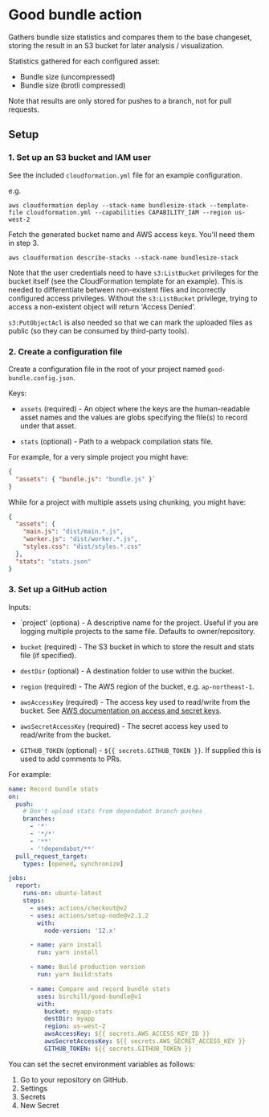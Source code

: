 # Good bundle action

Gathers bundle size statistics and compares them to the base changeset,
storing the result in an S3 bucket for later analysis / visualization.

Statistics gathered for each configured asset:

- Bundle size (uncompressed)
- Bundle size (brotli compressed)

Note that results are only stored for pushes to a branch, not for pull
requests.

## Setup

### 1. Set up an S3 bucket and IAM user

See the included `cloudformation.yml` file for an example configuration.

e.g.

```console
aws cloudformation deploy --stack-name bundlesize-stack --template-file cloudformation.yml --capabilities CAPABILITY_IAM --region us-west-2
```

Fetch the generated bucket name and AWS access keys. You'll need them in step 3.

```console
aws cloudformation describe-stacks --stack-name bundlesize-stack
```

Note that the user credentials need to have `s3:ListBucket` privileges for
the bucket itself (see the CloudFormation template for an example). This is
needed to differentiate between non-existent files and incorrectly configured
access privileges. Without the `s3:ListBucket` privilege, trying to access a
non-existent object will return 'Access Denied'.

`s3:PutObjectAcl` is also needed so that we can mark the uploaded files as
public (so they can be consumed by third-party tools).

### 2. Create a configuration file

Create a configuration file in the root of your project named `good-bundle.config.json`.

Keys:

- `assets` (required) - An object where the keys are the human-readable asset
  names and the values are globs specifying the file(s) to record under that asset.

- `stats` (optional) - Path to a webpack compilation stats file.

For example, for a very simple project you might have:

```json
{
  "assets": { "bundle.js": "bundle.js" }`
}
```

While for a project with multiple assets using chunking, you might have:

```json
{
  "assets": {
    "main.js": "dist/main.*.js",
    "worker.js": "dist/worker.*.js",
    "styles.css": "dist/styles.*.css"
  },
  "stats": "stats.json"
}
```

### 3. Set up a GitHub action

Inputs:

- `project' (optiona) - A descriptive name for the project. Useful if you are
  logging multiple projects to the same file. Defaults to owner/repository.

- `bucket` (required) - The S3 bucket in which to store the result and stats file
  (if specified).

- `destDir` (optional) - A destination folder to use within the bucket.

- `region` (required) - The AWS region of the bucket, e.g. `ap-northeast-1`.

- `awsAccessKey` (required) - The access key used to read/write from the
  bucket. See [AWS documentation on access and secret
  keys](https://docs.aws.amazon.com/general/latest/gr/aws-sec-cred-types.html#access-keys-and-secret-access-keys).

- `awsSecretAccessKey` (required) - The secret access key used to read/write
  from the bucket.

- `GITHUB_TOKEN` (optional) - `${{ secrets.GITHUB_TOKEN }}`. If supplied this
  is used to add comments to PRs.

For example:

```yaml
name: Record bundle stats
on:
  push:
    # Don't upload stats from dependabot branch pushes
    branches:
      - '*'
      - '*/*'
      - '**'
      - '!dependabot/**'
  pull_request_target:
    types: [opened, synchronize]

jobs:
  report:
    runs-on: ubuntu-latest
    steps:
      - uses: actions/checkout@v2
      - uses: actions/setup-node@v2.1.2
        with:
          node-version: '12.x'

      - name: yarn install
        run: yarn install

      - name: Build production version
        run: yarn build:stats

      - name: Compare and record bundle stats
        uses: birchill/good-bundle@v1
        with:
          bucket: myapp-stats
          destDir: myapp
          region: us-west-2
          awsAccessKey: ${{ secrets.AWS_ACCESS_KEY_ID }}
          awsSecretAccessKey: ${{ secrets.AWS_SECRET_ACCESS_KEY }}
          GITHUB_TOKEN: ${{ secrets.GITHUB_TOKEN }}
```

You can set the secret environment variables as follows:

1.  Go to your repository on GitHub.
1.  Settings
1.  Secrets
1.  New Secret
